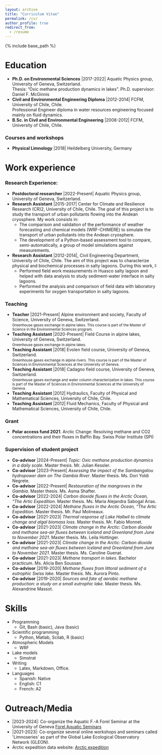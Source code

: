 ```yaml
---
layout: archive
title: "Curriculum Vitae"
permalink: /cv/
author_profile: true
redirect_from:
  - /resume
---
```


{% include base_path %}

Education
======
* **Ph.D. on Environmental Sciences** \|2017-2022\| Aquatic Physics group, University of Geneva, Switzerland.
  <br> Thesis: ”Oxic methane production dynamics in lakes”. Ph.D. supervisor: Daniel F. McGinnis
* **Civil and Environmental Engineering Diploma** \|2012-2014\| FCFM, University of Chile, Chile.
  <br> Professional Engineer diploma in water resources engineering focused mainly on fluid dynamics.
* **B.Sc. in Civil and Environmental Engineering** \|2008-2012\| FCFM, University of Chile, Chile.

### Courses and workshops
* **Physical Limnology** \|2018\| Heildelberg University, Germany

Work experience
======

### Research Experience:
* **Postdoctoral researcher** \|2022-Present\| Aquatic Physics group, University of Geneva, Switzerland.
* **Research Assistant** \|2015-2017\| Center for Climate and Resilience Research (CR)2, University of Chile, Chile.
The goal of this project is to study the transport of urban pollutants flowing into the Andean
cryosphere. My work consists in:
  * The comparison and validation of the performance of weather forecasting and chemical models (WRF-CHIMERE) to simulate the transport of urban pollutants into the Andean cryosphere.
  * The development of a Python-based assessment tool to compare, semi-automatically, a group of model simulations against measurements.
* **Research Assistant** \|2012-2014\|, Civil Engineering Department, University of Chile, Chile.
The aim of this project was to characterize physical and biochemical processes in salty lagoons. During this work, I:
  * Performed field work measurements in Huasco salty lagoon and helped with data analysis to study sediment-water interface in salty lagoons.
  * Performed the analysis and comparison of field data with laboratory experiments for oxygen transportation in salty lagoons.

### Teaching
* **Teacher** \|2021-Present\| Alpine environment and society, Faculty of Science, University of Geneva, Switzerland.
  <br><small>Greenhouse gases exchange in alpine lakes. This course is part of the Master of Science in the Environmental Sciences program. </small>
* **Teaching Assistant** \|2020-Present\| Field Course in alpine lakes, University of Geneva, Switzerland.
  <br><small>Greenhouse gases exchange in alpine lakes.</small>
* **Teaching Assistant** \|2018\| Evolen field course, University of Geneva, Switzerland.
  <br><small>Greenhouse gases exchange in alpine rivers. This course is part of the Master of Sciences in Environmental Sciences at the University of Geneva.</small>
* **Teaching Assistant** \|2018\| Cadagno field course, University of Geneva, Switzerland.
  <br><small>Greenhouse gases exchange and water column characterization in lakes. This course is part of the Master of Sciences in Environmental Sciences at the University of Geneva.</small>
* **Teaching Assistant** \|2012\| Hydraulics, Faculty of Physical and Mathematical Sciences, University of Chile, Chile.
* **Teaching Assistant** \|2012\| Fluid Mechanics, Faculty of Physical and Mathematical Sciences, University of Chile, Chile.

### Grant
* **Polar access fund 2021**. Arctic Change: Resolving methane and CO2 concentrations and their fluxes in Baffin Bay. Swiss Polar Institute (SPI)

### Supervision of student project
* **Co-advisor** \|2024-Present\| *Topic: Oxic methane production dynamics in a daily scale*. Master thesis. Mr. Julian Kessler.
* **Co-advisor** \|2023-Present\| *Assessing the impact of the Sambangalou hydropower dam on The Gambia River*. Master thesis. Ms. Dori Yoldi Negrete.
* **Co-advisor** \|2022-Present\| *Restauration of the mangroves in the Gambia*. Master thesis. Ms. Asma Shafter.
* **Co-advisor** \|2022-2024\| *Carbon dioxide fluxes in the Arctic Ocean, “The Artic Expedition*. Master thesis. Ms. Maria Alejandra Sabogal Arias.
* **Co-advisor** \|2022-2024\| *Methane fluxes in the Arctic Ocean, “The Artic Expedition*. Master thesis. Mr. Paul Molineaux.
* **Co-advisor** \|2021-2023\| *Thermal response of Lake Hallwil to climate change and algal biomass loss*. Master thesis. Mr. Fabio Monnet.
* **Co-advisor** \|2021-2023\| *Climate change in the Arctic: Carbon dioxide and methane sea-air fluxes between lceland and Greenland from June to November 2021*. Master thesis. Ms. Leila Hottinger.
* **Co-advisor** \|2021-2023\| *Climate change in the Arctic: Carbon dioxide and methane sea-air fluxes between lceland and Greenland from June to November 2021*. Master thesis. Ms. Caroline Guenat.
* **Co-advisor** \|2021-2023\| *Methane transport in lakes*. Bachelor practicum. Ms. Alicia Ben Soussan.
* **Co-advisor** \|2019-2020\| *Methane fluxes from littoral sediment of a eutrophic Swiss lake*. Master thesis. Ms. Aurora Pinto.
* **Co-advisor** \|2019-2020\| *Sources and fate of aerobic methane production: a study on a small eutrophic lake*. Master thesis. Ms. Alexandrine Massot.

Skills
======
* Programming
  * Git, Bash (basic), Java (basic)
* Scientific programming
  * Python, Matlab, Scilab, R (basic)
* Atmospheric Models
  * WRF
* Lake models
  * Simstrat
* Writing
  * Latex, Markdown, Office.
* Languages
  * Spanish: Native
  * English: C1
  * French: A2

Outreach/Media
======
* \|2023-2024\|: Co-organize the Aquatic F.-A Forel Seminar at the University of Geneva [Forel Aquatic Seminars](https://www.unige.ch/forel/en/evenement/seminaires)
* \|2021-2023\|: Co-organize several online workshops and seminars called 'Limnoseries' as part of the Global Lake Ecological Observatory Network (GLEON).
* Arctic expedition data website: [Arctic expedition](https://arctic-change.herokuapp.com/)
